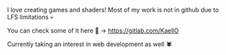 I love creating games and shaders! Most of my work is not in github due to LFS limitations 💀 </br>

You can check some of it here 🦍 -> https://gitlab.com/KaellO </br>

Currently taking an interest in web development as well 🕷 </br>


<!--
**Lithiax/Lithiax** is a ✨ _special_ ✨ repository because its `README.md` (this file) appears on your GitHub profile.

Here are some ideas to get you started:

- 🔭 I’m currently working on ...
- 🌱 I’m currently learning ...
- 👯 I’m looking to collaborate on ...
- 🤔 I’m looking for help with ...
- 💬 Ask me about ...
- 📫 How to reach me: ...
- 😄 Pronouns: ...
- ⚡ Fun fact: ...
-->
